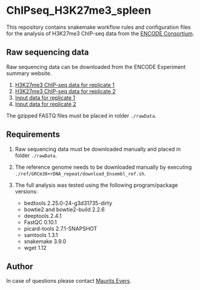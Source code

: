 # ChIPseq_H3K27me3_spleen

This repository contains snakemake workflow rules and configuration files for the analysis of H3K27me3 ChIP-seq data from the [ENCODE Consortium](https://www.encodeproject.org/reference-epigenomes/ENCSR902FHL).


## Raw sequencing data

Raw sequencing data can be downloaded from the ENCODE Experiment summary website.

1. [H3K27me3 ChIP-seq data for replicate 1](https://www.encodeproject.org/files/ENCFF001KVG/)
2. [H3K27me3 ChIP-seq data for replicate 2](https://www.encodeproject.org/files/ENCFF001KVH/)
3. [Input data for replicate 1](https://www.encodeproject.org/files/ENCFF001KVR)
4. [Input data for replicate 2](https://www.encodeproject.org/files/ENCFF001KWE)

The gzipped FASTQ files must be placed in rolder `./rawData`.


## Requirements

1. Raw sequencing data must be downloaded manually and placed in folder `./rawData`.

2. The reference genome needs to be downloaded manually by executing `./ref/GRCm38+rDNA_repeat/download_Ensembl_ref.sh`.

3. The full analysis was tested using the following program/package versions:

    * bedtools 2.25.0-24-g3d31735-dirty
    * bowtie2 and bowtie2-build 2.2.6
    * deeptools 2.4.1
    * FastQC 0.10.1
    * picard-tools 2.7.1-SNAPSHOT
    * samtools 1.3.1
    * snakemake 3.9.0
    * wget 1.12


## Author

In case of questions please contact [Maurits Evers](mailto:maurits.evers@anu.edu.au).

